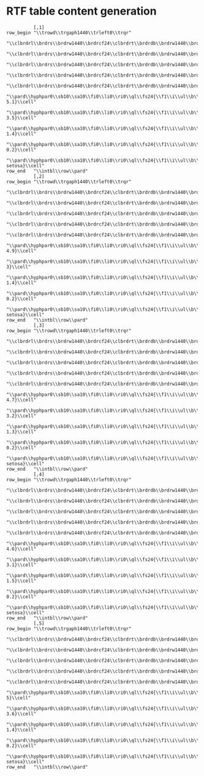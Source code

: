 # RTF table content generation

              [,1]                                                                                                                                                                                
    row_begin "\\trowd\\trgaph1440\\trleft0\\trqr"                                                                                                                                                
              "\\clbrdrl\\brdrs\\brdrw1440\\brdrcf24\\clbrdrt\\brdrdb\\brdrw1440\\brdrcf254\\clbrdrb\\brdrdot\\brdrw1440\\brdrcf142\\clcbpat410\\cellx600"                                        
              "\\clbrdrl\\brdrs\\brdrw1440\\brdrcf24\\clbrdrt\\brdrdb\\brdrw1440\\brdrcf254\\clbrdrb\\brdrdot\\brdrw1440\\brdrcf142\\clcbpat410\\cellx1800"                                       
              "\\clbrdrl\\brdrs\\brdrw1440\\brdrcf24\\clbrdrt\\brdrdb\\brdrw1440\\brdrcf254\\clbrdrb\\brdrdot\\brdrw1440\\brdrcf142\\clcbpat410\\cellx3600"                                       
              "\\clbrdrl\\brdrs\\brdrw1440\\brdrcf24\\clbrdrt\\brdrdb\\brdrw1440\\brdrcf254\\clbrdrb\\brdrdot\\brdrw1440\\brdrcf142\\clcbpat410\\cellx6000"                                       
              "\\clbrdrl\\brdrs\\brdrw1440\\brdrcf24\\clbrdrt\\brdrdb\\brdrw1440\\brdrcf254\\clbrdrr\\brdrdb\\brdrw1440\\brdrcf552\\clbrdrb\\brdrdot\\brdrw1440\\brdrcf142\\clcbpat410\\cellx9000"
              "\\pard\\hyphpar0\\sb10\\sa10\\fi0\\li0\\ri0\\ql\\fs24{\\f1\\i\\ul\\b\\cf259\\chshdng0\\chcbpat410\\cb410 5.1}\\cell"                                                               
              "\\pard\\hyphpar0\\sb10\\sa10\\fi0\\li0\\ri0\\ql\\fs24{\\f1\\i\\ul\\b\\cf259\\chshdng0\\chcbpat410\\cb410 3.5}\\cell"                                                               
              "\\pard\\hyphpar0\\sb10\\sa10\\fi0\\li0\\ri0\\ql\\fs24{\\f1\\i\\ul\\b\\cf259\\chshdng0\\chcbpat410\\cb410 1.4}\\cell"                                                               
              "\\pard\\hyphpar0\\sb10\\sa10\\fi0\\li0\\ri0\\ql\\fs24{\\f1\\i\\ul\\b\\cf259\\chshdng0\\chcbpat410\\cb410 0.2}\\cell"                                                               
              "\\pard\\hyphpar0\\sb10\\sa10\\fi0\\li0\\ri0\\ql\\fs24{\\f1\\i\\ul\\b\\cf259\\chshdng0\\chcbpat410\\cb410 setosa}\\cell"                                                            
    row_end   "\\intbl\\row\\pard"                                                                                                                                                                
              [,2]                                                                                                                                                                                
    row_begin "\\trowd\\trgaph1440\\trleft0\\trqr"                                                                                                                                                
              "\\clbrdrl\\brdrs\\brdrw1440\\brdrcf24\\clbrdrt\\brdrdb\\brdrw1440\\brdrcf254\\clbrdrb\\brdrdot\\brdrw1440\\brdrcf142\\clcbpat410\\cellx600"                                        
              "\\clbrdrl\\brdrs\\brdrw1440\\brdrcf24\\clbrdrt\\brdrdb\\brdrw1440\\brdrcf254\\clbrdrb\\brdrdot\\brdrw1440\\brdrcf142\\clcbpat410\\cellx1800"                                       
              "\\clbrdrl\\brdrs\\brdrw1440\\brdrcf24\\clbrdrt\\brdrdb\\brdrw1440\\brdrcf254\\clbrdrb\\brdrdot\\brdrw1440\\brdrcf142\\clcbpat410\\cellx3600"                                       
              "\\clbrdrl\\brdrs\\brdrw1440\\brdrcf24\\clbrdrt\\brdrdb\\brdrw1440\\brdrcf254\\clbrdrb\\brdrdot\\brdrw1440\\brdrcf142\\clcbpat410\\cellx6000"                                       
              "\\clbrdrl\\brdrs\\brdrw1440\\brdrcf24\\clbrdrt\\brdrdb\\brdrw1440\\brdrcf254\\clbrdrr\\brdrdb\\brdrw1440\\brdrcf552\\clbrdrb\\brdrdot\\brdrw1440\\brdrcf142\\clcbpat410\\cellx9000"
              "\\pard\\hyphpar0\\sb10\\sa10\\fi0\\li0\\ri0\\ql\\fs24{\\f1\\i\\ul\\b\\cf259\\chshdng0\\chcbpat410\\cb410 4.9}\\cell"                                                               
              "\\pard\\hyphpar0\\sb10\\sa10\\fi0\\li0\\ri0\\ql\\fs24{\\f1\\i\\ul\\b\\cf259\\chshdng0\\chcbpat410\\cb410 3}\\cell"                                                                 
              "\\pard\\hyphpar0\\sb10\\sa10\\fi0\\li0\\ri0\\ql\\fs24{\\f1\\i\\ul\\b\\cf259\\chshdng0\\chcbpat410\\cb410 1.4}\\cell"                                                               
              "\\pard\\hyphpar0\\sb10\\sa10\\fi0\\li0\\ri0\\ql\\fs24{\\f1\\i\\ul\\b\\cf259\\chshdng0\\chcbpat410\\cb410 0.2}\\cell"                                                               
              "\\pard\\hyphpar0\\sb10\\sa10\\fi0\\li0\\ri0\\ql\\fs24{\\f1\\i\\ul\\b\\cf259\\chshdng0\\chcbpat410\\cb410 setosa}\\cell"                                                            
    row_end   "\\intbl\\row\\pard"                                                                                                                                                                
              [,3]                                                                                                                                                                                
    row_begin "\\trowd\\trgaph1440\\trleft0\\trqr"                                                                                                                                                
              "\\clbrdrl\\brdrs\\brdrw1440\\brdrcf24\\clbrdrt\\brdrdb\\brdrw1440\\brdrcf254\\clbrdrb\\brdrdot\\brdrw1440\\brdrcf142\\clcbpat410\\cellx600"                                        
              "\\clbrdrl\\brdrs\\brdrw1440\\brdrcf24\\clbrdrt\\brdrdb\\brdrw1440\\brdrcf254\\clbrdrb\\brdrdot\\brdrw1440\\brdrcf142\\clcbpat410\\cellx1800"                                       
              "\\clbrdrl\\brdrs\\brdrw1440\\brdrcf24\\clbrdrt\\brdrdb\\brdrw1440\\brdrcf254\\clbrdrb\\brdrdot\\brdrw1440\\brdrcf142\\clcbpat410\\cellx3600"                                       
              "\\clbrdrl\\brdrs\\brdrw1440\\brdrcf24\\clbrdrt\\brdrdb\\brdrw1440\\brdrcf254\\clbrdrb\\brdrdot\\brdrw1440\\brdrcf142\\clcbpat410\\cellx6000"                                       
              "\\clbrdrl\\brdrs\\brdrw1440\\brdrcf24\\clbrdrt\\brdrdb\\brdrw1440\\brdrcf254\\clbrdrr\\brdrdb\\brdrw1440\\brdrcf552\\clbrdrb\\brdrdot\\brdrw1440\\brdrcf142\\clcbpat410\\cellx9000"
              "\\pard\\hyphpar0\\sb10\\sa10\\fi0\\li0\\ri0\\ql\\fs24{\\f1\\i\\ul\\b\\cf259\\chshdng0\\chcbpat410\\cb410 4.7}\\cell"                                                               
              "\\pard\\hyphpar0\\sb10\\sa10\\fi0\\li0\\ri0\\ql\\fs24{\\f1\\i\\ul\\b\\cf259\\chshdng0\\chcbpat410\\cb410 3.2}\\cell"                                                               
              "\\pard\\hyphpar0\\sb10\\sa10\\fi0\\li0\\ri0\\ql\\fs24{\\f1\\i\\ul\\b\\cf259\\chshdng0\\chcbpat410\\cb410 1.3}\\cell"                                                               
              "\\pard\\hyphpar0\\sb10\\sa10\\fi0\\li0\\ri0\\ql\\fs24{\\f1\\i\\ul\\b\\cf259\\chshdng0\\chcbpat410\\cb410 0.2}\\cell"                                                               
              "\\pard\\hyphpar0\\sb10\\sa10\\fi0\\li0\\ri0\\ql\\fs24{\\f1\\i\\ul\\b\\cf259\\chshdng0\\chcbpat410\\cb410 setosa}\\cell"                                                            
    row_end   "\\intbl\\row\\pard"                                                                                                                                                                
              [,4]                                                                                                                                                                                
    row_begin "\\trowd\\trgaph1440\\trleft0\\trqr"                                                                                                                                                
              "\\clbrdrl\\brdrs\\brdrw1440\\brdrcf24\\clbrdrt\\brdrdb\\brdrw1440\\brdrcf254\\clbrdrb\\brdrdot\\brdrw1440\\brdrcf142\\clcbpat410\\cellx600"                                        
              "\\clbrdrl\\brdrs\\brdrw1440\\brdrcf24\\clbrdrt\\brdrdb\\brdrw1440\\brdrcf254\\clbrdrb\\brdrdot\\brdrw1440\\brdrcf142\\clcbpat410\\cellx1800"                                       
              "\\clbrdrl\\brdrs\\brdrw1440\\brdrcf24\\clbrdrt\\brdrdb\\brdrw1440\\brdrcf254\\clbrdrb\\brdrdot\\brdrw1440\\brdrcf142\\clcbpat410\\cellx3600"                                       
              "\\clbrdrl\\brdrs\\brdrw1440\\brdrcf24\\clbrdrt\\brdrdb\\brdrw1440\\brdrcf254\\clbrdrb\\brdrdot\\brdrw1440\\brdrcf142\\clcbpat410\\cellx6000"                                       
              "\\clbrdrl\\brdrs\\brdrw1440\\brdrcf24\\clbrdrt\\brdrdb\\brdrw1440\\brdrcf254\\clbrdrr\\brdrdb\\brdrw1440\\brdrcf552\\clbrdrb\\brdrdot\\brdrw1440\\brdrcf142\\clcbpat410\\cellx9000"
              "\\pard\\hyphpar0\\sb10\\sa10\\fi0\\li0\\ri0\\ql\\fs24{\\f1\\i\\ul\\b\\cf259\\chshdng0\\chcbpat410\\cb410 4.6}\\cell"                                                               
              "\\pard\\hyphpar0\\sb10\\sa10\\fi0\\li0\\ri0\\ql\\fs24{\\f1\\i\\ul\\b\\cf259\\chshdng0\\chcbpat410\\cb410 3.1}\\cell"                                                               
              "\\pard\\hyphpar0\\sb10\\sa10\\fi0\\li0\\ri0\\ql\\fs24{\\f1\\i\\ul\\b\\cf259\\chshdng0\\chcbpat410\\cb410 1.5}\\cell"                                                               
              "\\pard\\hyphpar0\\sb10\\sa10\\fi0\\li0\\ri0\\ql\\fs24{\\f1\\i\\ul\\b\\cf259\\chshdng0\\chcbpat410\\cb410 0.2}\\cell"                                                               
              "\\pard\\hyphpar0\\sb10\\sa10\\fi0\\li0\\ri0\\ql\\fs24{\\f1\\i\\ul\\b\\cf259\\chshdng0\\chcbpat410\\cb410 setosa}\\cell"                                                            
    row_end   "\\intbl\\row\\pard"                                                                                                                                                                
              [,5]                                                                                                                                                                                
    row_begin "\\trowd\\trgaph1440\\trleft0\\trqr"                                                                                                                                                
              "\\clbrdrl\\brdrs\\brdrw1440\\brdrcf24\\clbrdrt\\brdrdb\\brdrw1440\\brdrcf254\\clbrdrb\\brdrdot\\brdrw1440\\brdrcf142\\clcbpat410\\cellx600"                                        
              "\\clbrdrl\\brdrs\\brdrw1440\\brdrcf24\\clbrdrt\\brdrdb\\brdrw1440\\brdrcf254\\clbrdrb\\brdrdot\\brdrw1440\\brdrcf142\\clcbpat410\\cellx1800"                                       
              "\\clbrdrl\\brdrs\\brdrw1440\\brdrcf24\\clbrdrt\\brdrdb\\brdrw1440\\brdrcf254\\clbrdrb\\brdrdot\\brdrw1440\\brdrcf142\\clcbpat410\\cellx3600"                                       
              "\\clbrdrl\\brdrs\\brdrw1440\\brdrcf24\\clbrdrt\\brdrdb\\brdrw1440\\brdrcf254\\clbrdrb\\brdrdot\\brdrw1440\\brdrcf142\\clcbpat410\\cellx6000"                                       
              "\\clbrdrl\\brdrs\\brdrw1440\\brdrcf24\\clbrdrt\\brdrdb\\brdrw1440\\brdrcf254\\clbrdrr\\brdrdb\\brdrw1440\\brdrcf552\\clbrdrb\\brdrdot\\brdrw1440\\brdrcf142\\clcbpat410\\cellx9000"
              "\\pard\\hyphpar0\\sb10\\sa10\\fi0\\li0\\ri0\\ql\\fs24{\\f1\\i\\ul\\b\\cf259\\chshdng0\\chcbpat410\\cb410 5}\\cell"                                                                 
              "\\pard\\hyphpar0\\sb10\\sa10\\fi0\\li0\\ri0\\ql\\fs24{\\f1\\i\\ul\\b\\cf259\\chshdng0\\chcbpat410\\cb410 3.6}\\cell"                                                               
              "\\pard\\hyphpar0\\sb10\\sa10\\fi0\\li0\\ri0\\ql\\fs24{\\f1\\i\\ul\\b\\cf259\\chshdng0\\chcbpat410\\cb410 1.4}\\cell"                                                               
              "\\pard\\hyphpar0\\sb10\\sa10\\fi0\\li0\\ri0\\ql\\fs24{\\f1\\i\\ul\\b\\cf259\\chshdng0\\chcbpat410\\cb410 0.2}\\cell"                                                               
              "\\pard\\hyphpar0\\sb10\\sa10\\fi0\\li0\\ri0\\ql\\fs24{\\f1\\i\\ul\\b\\cf259\\chshdng0\\chcbpat410\\cb410 setosa}\\cell"                                                            
    row_end   "\\intbl\\row\\pard"                                                                                                                                                                

